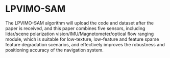 # LPVIMO-SAM
The LPVIMO-SAM algorithm will upload the code and dataset after the paper is received, and this paper combines five sensors, including lidar/scene polarization vision/IMU/Magnetometer/optical flow ranging module, which is suitable for low-texture, low-feature and feature sparse feature degradation scenarios, and effectively improves the robustness and positioning accuracy of the navigation system.
